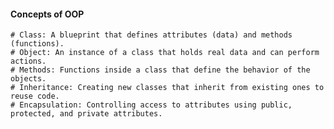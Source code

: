 #### Concepts of OOP ####

    # Class: A blueprint that defines attributes (data) and methods (functions).
    # Object: An instance of a class that holds real data and can perform actions.
    # Methods: Functions inside a class that define the behavior of the objects.
    # Inheritance: Creating new classes that inherit from existing ones to reuse code.
    # Encapsulation: Controlling access to attributes using public, protected, and private attributes.

   